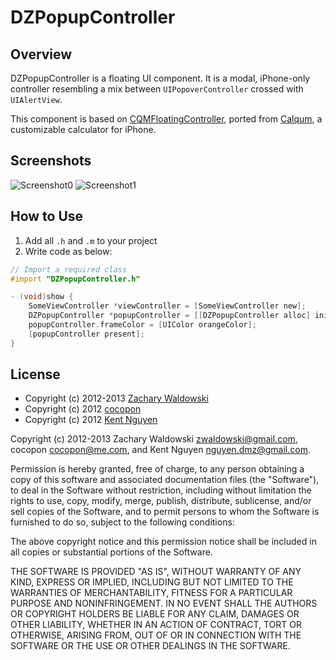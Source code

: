 DZPopupController
=================


Overview
--------
DZPopupController is a floating UI component. It is a modal, iPhone-only controller resembling a mix between `UIPopoverController` crossed with `UIAlertView`.

This component is based on [CQMFloatingController](https://github.com/cocopon/CQMFloatingController), ported from [Calqum](http://www.dotapon.sakura.ne.jp/apps/calqum2/index_en.html), a customizable calculator for iPhone.


Screenshots
-----------
![Screenshot0](http://dotapon.sakura.ne.jp/github/CQMFloatingController/screenshots/0.png)
![Screenshot1](http://dotapon.sakura.ne.jp/github/CQMFloatingController/screenshots/1.png)


How to Use
----------
1. Add all `.h` and `.m` to your project
2. Write code as below:

```Objective-C
// Import a required class
#import "DZPopupController.h"

- (void)show {
    SomeViewController *viewController = [SomeViewController new];
    DZPopupController *popupController = [[DZPopupController alloc] initWithContentViewController: viewController];
    popupController.frameColor = [UIColor orangeColor];
    [popupController present];
}
```


License
-------

* Copyright (c) 2012-2013 [Zachary Waldowski](http://dzzy.us)
* Copyright (c) 2012 [cocopon](http://cocopon.me)
* Copyright (c) 2012 [Kent Nguyen](http://kentnguyen.com)

Copyright (c) 2012-2013 Zachary Waldowski <zwaldowski@gmail.com>, cocopon <cocopon@me.com>, and Kent Nguyen <nguyen.dmz@gmail.com>.

Permission is hereby granted, free of charge, to any person obtaining a copy of this software and associated documentation files (the "Software"), to deal in the Software without restriction, including without limitation the rights to use, copy, modify, merge, publish, distribute, sublicense, and/or sell copies of the Software, and to permit persons to whom the Software is furnished to do so, subject to the following conditions:

The above copyright notice and this permission notice shall be included in all copies or substantial portions of the Software.

THE SOFTWARE IS PROVIDED "AS IS", WITHOUT WARRANTY OF ANY KIND, EXPRESS OR IMPLIED, INCLUDING BUT NOT LIMITED TO THE WARRANTIES OF MERCHANTABILITY, FITNESS FOR A PARTICULAR PURPOSE AND NONINFRINGEMENT. IN NO EVENT SHALL THE AUTHORS OR COPYRIGHT HOLDERS BE LIABLE FOR ANY CLAIM, DAMAGES OR OTHER LIABILITY, WHETHER IN AN ACTION OF CONTRACT, TORT OR OTHERWISE, ARISING FROM, OUT OF OR IN CONNECTION WITH THE SOFTWARE OR THE USE OR OTHER DEALINGS IN THE SOFTWARE.
